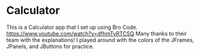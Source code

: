 # Calculator
This is a Calculator app that I set up using Bro Code. https://www.youtube.com/watch?v=dfhmTyRTCSQ
Many thanks to their team with the explanations! I played around with the colors of the JFrames, JPanels, and JButtons for practice.
